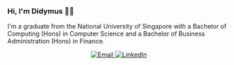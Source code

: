 ### Hi, I'm Didymus 👋🏼

I'm a graduate from the National University of Singapore with a Bachelor of Computing (Hons) in Computer Science and a Bachelor of Business Administration (Hons) in Finance.

<!-- Contact Buttons -->
<p align="center">
  <a href="mailto:dnezhijian@gmail.com" target="_blank">
    <img src="https://img.shields.io/badge/Email-Contact-red?style=for-the-badge&logo=gmail&logoColor=white" alt="Email">
  </a>
  <a href="https://www.linkedin.com/in/didymus-ne" target="_blank">
    <img src="https://img.shields.io/badge/LinkedIn-Connect-blue?style=for-the-badge&logo=linkedin&logoColor=white" alt="LinkedIn">
  </a>
</p>
